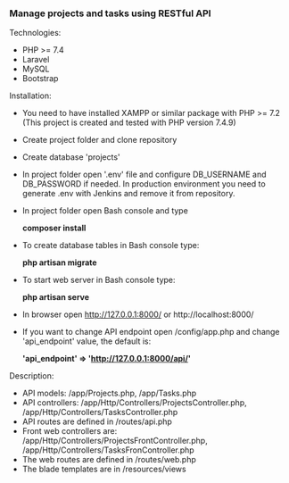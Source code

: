 ### Manage projects and tasks using RESTful API

Technologies:
- PHP >= 7.4
- Laravel
- MySQL
- Bootstrap

Installation:
- You need to have installed XAMPP or similar package with PHP >= 7.2 (This project is created and tested with PHP version 7.4.9)
- Create project folder and clone repository
- Create database 'projects'
- In project folder open '.env' file and configure DB_USERNAME and DB_PASSWORD if needed. In production environment you need to generate .env with Jenkins and remove it from repository.
- In project folder open Bash console and type
    
    **composer install**
    
- To create database tables in Bash console type:

    **php artisan migrate**

- To start web server in Bash console type:
    
    **php artisan serve**
    
- In browser open http://127.0.0.1:8000/ or http://localhost:8000/

- If you want to change API endpoint open /config/app.php and change 'api_endpoint' value, the default is:

    **'api_endpoint' => 'http://127.0.0.1:8000/api/'**

Description:
- API models: /app/Projects.php, /app/Tasks.php
- API controllers: /app/Http/Controllers/ProjectsController.php, /app/Http/Controllers/TasksController.php
- API routes are defined in /routes/api.php 
- Front web controllers are: /app/Http/Controllers/ProjectsFrontController.php, /app/Http/Controllers/TasksFronController.php
- The web routes are defined in /routes/web.php
- The blade templates are in /resources/views
